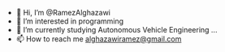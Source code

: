 - 👋 Hi, I’m @RamezAlghazawi
- 👀 I’m interested in programming
- 🌱 I’m currently studying Autonomous Vehicle Engineering ...
- 📫 How to reach me alghazawiramez@gmail.com

<!---
RamezAlghazawi/RamezAlghazawi is a ✨ special ✨ repository because its `README.md` (this file) appears on your GitHub profile.
You can click the Preview link to take a look at your changes.
--->
